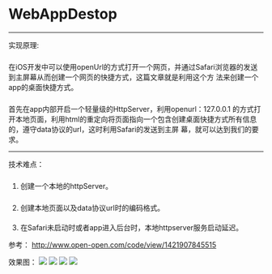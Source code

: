 # WebAppDestop

------------------
实现原理:
### 
在iOS开发中可以使用openUrl的方式打开一个网页，并通过Safari浏览器的发送到主屏幕从而创建一个网页的快捷方式，这篇文章就是利用这个方 法来创建一个app的桌面快捷方式。
###
首先在app内部开启一个轻量级的HttpServer，利用openurl：127.0.0.1 的方式打开本地页面，利用html的重定向将页面指向一个包含创建桌面快捷方式所有信息的，遵守data协议的url，这时利用Safari的发送到主屏 幕，就可以达到我们的要求。

------------
 技术难点：
###
1. 创建一个本地的httpServer。
###
2. 创建本地页面以及data协议url时的编码格式。
####
3. 在Safari未启动时或者app进入后台时，本地httpserver服务启动延迟。


参考： http://www.open-open.com/code/view/1421907845515




效果图：
![](https://github.com/lihongli528628/WebAppDestop/blob/master/001.png)
![](https://github.com/lihongli528628/WebAppDestop/blob/master/002.png)
![](https://github.com/lihongli528628/WebAppDestop/blob/master/003.png)
![](https://github.com/lihongli528628/WebAppDestop/blob/master/004.png)
